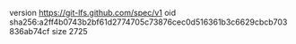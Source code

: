 version https://git-lfs.github.com/spec/v1
oid sha256:a2ff4b0743b2bf61d2774705c73876cec0d516361b3c6629cbcb703836ab74cf
size 2725
